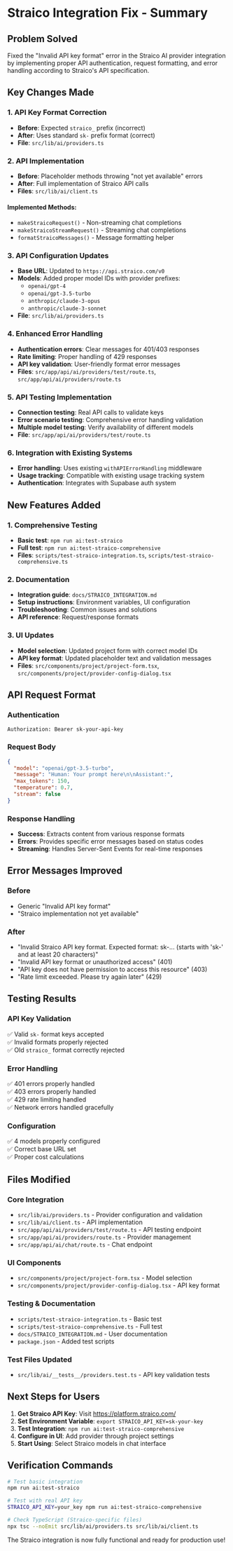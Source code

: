 # Straico Integration Fix - Summary

## Problem Solved
Fixed the "Invalid API key format" error in the Straico AI provider integration by implementing proper API authentication, request formatting, and error handling according to Straico's API specification.

## Key Changes Made

### 1. API Key Format Correction
- **Before**: Expected `straico_` prefix (incorrect)
- **After**: Uses standard `sk-` prefix format (correct)
- **File**: `src/lib/ai/providers.ts`

### 2. API Implementation
- **Before**: Placeholder methods throwing "not yet available" errors
- **After**: Full implementation of Straico API calls
- **Files**: `src/lib/ai/client.ts`

#### Implemented Methods:
- `makeStraicoRequest()` - Non-streaming chat completions
- `makeStraicoStreamRequest()` - Streaming chat completions  
- `formatStraicoMessages()` - Message formatting helper

### 3. API Configuration Updates
- **Base URL**: Updated to `https://api.straico.com/v0`
- **Models**: Added proper model IDs with provider prefixes:
  - `openai/gpt-4`
  - `openai/gpt-3.5-turbo`
  - `anthropic/claude-3-opus`
  - `anthropic/claude-3-sonnet`
- **File**: `src/lib/ai/providers.ts`

### 4. Enhanced Error Handling
- **Authentication errors**: Clear messages for 401/403 responses
- **Rate limiting**: Proper handling of 429 responses
- **API key validation**: User-friendly format error messages
- **Files**: `src/app/api/ai/providers/test/route.ts`, `src/app/api/ai/providers/route.ts`

### 5. API Testing Implementation
- **Connection testing**: Real API calls to validate keys
- **Error scenario testing**: Comprehensive error handling validation
- **Multiple model testing**: Verify availability of different models
- **File**: `src/app/api/ai/providers/test/route.ts`

### 6. Integration with Existing Systems
- **Error handling**: Uses existing `withAPIErrorHandling` middleware
- **Usage tracking**: Compatible with existing usage tracking system
- **Authentication**: Integrates with Supabase auth system

## New Features Added

### 1. Comprehensive Testing
- **Basic test**: `npm run ai:test-straico`
- **Full test**: `npm run ai:test-straico-comprehensive`
- **Files**: `scripts/test-straico-integration.ts`, `scripts/test-straico-comprehensive.ts`

### 2. Documentation
- **Integration guide**: `docs/STRAICO_INTEGRATION.md`
- **Setup instructions**: Environment variables, UI configuration
- **Troubleshooting**: Common issues and solutions
- **API reference**: Request/response formats

### 3. UI Updates
- **Model selection**: Updated project form with correct model IDs
- **API key format**: Updated placeholder text and validation messages
- **Files**: `src/components/project/project-form.tsx`, `src/components/project/provider-config-dialog.tsx`

## API Request Format

### Authentication
```
Authorization: Bearer sk-your-api-key
```

### Request Body
```json
{
  "model": "openai/gpt-3.5-turbo",
  "message": "Human: Your prompt here\n\nAssistant:",
  "max_tokens": 150,
  "temperature": 0.7,
  "stream": false
}
```

### Response Handling
- **Success**: Extracts content from various response formats
- **Errors**: Provides specific error messages based on status codes
- **Streaming**: Handles Server-Sent Events for real-time responses

## Error Messages Improved

### Before
- Generic "Invalid API key format" 
- "Straico implementation not yet available"

### After
- "Invalid Straico API key format. Expected format: sk-... (starts with 'sk-' and at least 20 characters)"
- "Invalid API key format or unauthorized access" (401)
- "API key does not have permission to access this resource" (403)
- "Rate limit exceeded. Please try again later" (429)

## Testing Results

### API Key Validation
✅ Valid `sk-` format keys accepted  
✅ Invalid formats properly rejected  
✅ Old `straico_` format correctly rejected  

### Error Handling
✅ 401 errors properly handled  
✅ 403 errors properly handled  
✅ 429 rate limiting handled  
✅ Network errors handled gracefully  

### Configuration
✅ 4 models properly configured  
✅ Correct base URL set  
✅ Proper cost calculations  

## Files Modified

### Core Integration
- `src/lib/ai/providers.ts` - Provider configuration and validation
- `src/lib/ai/client.ts` - API implementation
- `src/app/api/ai/providers/test/route.ts` - API testing endpoint
- `src/app/api/ai/providers/route.ts` - Provider management
- `src/app/api/ai/chat/route.ts` - Chat endpoint

### UI Components  
- `src/components/project/project-form.tsx` - Model selection
- `src/components/project/provider-config-dialog.tsx` - API key format

### Testing & Documentation
- `scripts/test-straico-integration.ts` - Basic test
- `scripts/test-straico-comprehensive.ts` - Full test
- `docs/STRAICO_INTEGRATION.md` - User documentation
- `package.json` - Added test scripts

### Test Files Updated
- `src/lib/ai/__tests__/providers.test.ts` - API key validation tests

## Next Steps for Users

1. **Get Straico API Key**: Visit https://platform.straico.com/
2. **Set Environment Variable**: `export STRAICO_API_KEY=sk-your-key`
3. **Test Integration**: `npm run ai:test-straico-comprehensive`
4. **Configure in UI**: Add provider through project settings
5. **Start Using**: Select Straico models in chat interface

## Verification Commands

```bash
# Test basic integration
npm run ai:test-straico

# Test with real API key
STRAICO_API_KEY=your_key npm run ai:test-straico-comprehensive

# Check TypeScript (Straico-specific files)
npx tsc --noEmit src/lib/ai/providers.ts src/lib/ai/client.ts
```

The Straico integration is now fully functional and ready for production use!